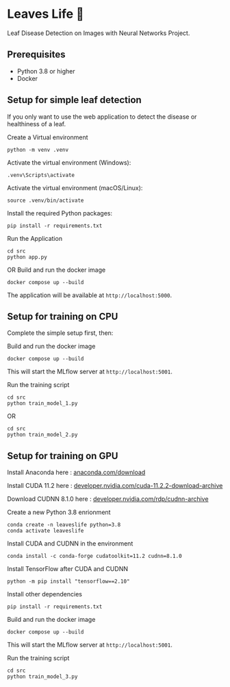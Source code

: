# Leaves Life 🌿
Leaf Disease Detection on Images with Neural Networks Project.

## Prerequisites
- Python 3.8 or higher
- Docker

## Setup for simple leaf detection
If you only want to use the web application to detect the disease or healthiness of a leaf.

Create a Virtual environment
```
python -m venv .venv
```
Activate the virtual environment (Windows):
```
.venv\Scripts\activate
```
Activate the virtual environment (macOS/Linux):
```
source .venv/bin/activate
```
Install the required Python packages:
```
pip install -r requirements.txt
```

Run the Application
```
cd src
python app.py
```
OR
Build and run the docker image
```
docker compose up --build
```

The application will be available at ```http://localhost:5000```.


## Setup for training on CPU
Complete the simple setup first, then:

Build and run the docker image
```
docker compose up --build
```
This will start the MLflow server at ```http://localhost:5001```.

Run the training script
```
cd src
python train_model_1.py
```
OR
```
cd src
python train_model_2.py
```

## Setup for training on GPU
Install Anaconda here : <a href="https://www.anaconda.com/download/">anaconda.com/download</a>

Install CUDA 11.2 here : <a href="https://developer.nvidia.com/cuda-11.2.2-download-archive">developer.nvidia.com/cuda-11.2.2-download-archive</a> 

Download CUDNN 8.1.0 here : <a href="https://developer.nvidia.com/rdp/cudnn-archive">developer.nvidia.com/rdp/cudnn-archive</a>

Create a new Python 3.8 enrionment
```
conda create -n leaveslife python=3.8
conda activate leaveslife
```

Install CUDA and CUDNN in the environment
```
conda install -c conda-forge cudatoolkit=11.2 cudnn=8.1.0
```

Install TensorFlow after CUDA and CUDNN
```
python -m pip install "tensorflow==2.10"
```

Install other dependencies
```
pip install -r requirements.txt
```

Build and run the docker image
```
docker compose up --build
```
This will start the MLflow server at ```http://localhost:5001```.

Run the training script
```
cd src
python train_model_3.py
```
